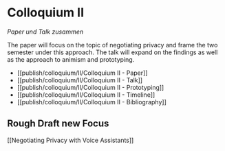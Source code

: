 # Colloquium II
*Paper und Talk zusammen*

The paper will focus on the topic of negotiating privacy and frame the two semester under this approach. The talk will expand on the findings as well as the approach to animism and prototyping.

- [[publish/colloquium/II/Colloquium II - Paper]]
- [[publish/colloquium/II/Colloquium II - Talk]]
- [[publish/colloquium/II/Colloquium II - Prototyping]]
- [[publish/colloquium/II/Colloquium II - Timeline]]
- [[publish/colloquium/II/Colloquium II - Bibliography]]

## Rough Draft new Focus
[[Negotiating Privacy with Voice Assistants]]